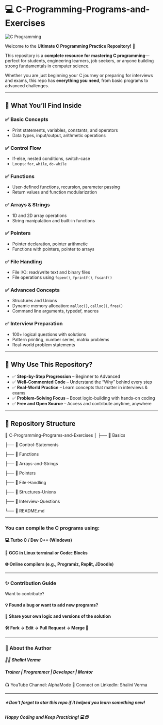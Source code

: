 # 💻 C-Programming-Programs-and-Exercises

![C Programming](https://github.com/user-attachments/assets/0bb6631d-a621-4da2-8d77-e94500e1aecb)

Welcome to the **Ultimate C Programming Practice Repository!** 🚀

This repository is a **complete resource for mastering C programming**—perfect for students, engineering learners, job seekers, or anyone building strong fundamentals in computer science.

Whether you are just beginning your C journey or preparing for interviews and exams, this repo has **everything you need**, from basic programs to advanced challenges.

---

## 📘 What You’ll Find Inside

### ✅ Basic Concepts
- Print statements, variables, constants, and operators
- Data types, input/output, arithmetic operations

### ✅ Control Flow
- If-else, nested conditions, switch-case
- Loops: `for`, `while`, `do-while`

### ✅ Functions
- User-defined functions, recursion, parameter passing
- Return values and function modularization

### ✅ Arrays & Strings
- 1D and 2D array operations
- String manipulation and built-in functions

### ✅ Pointers
- Pointer declaration, pointer arithmetic
- Functions with pointers, pointer to arrays

### ✅ File Handling
- File I/O: read/write text and binary files
- File operations using `fopen()`, `fprintf()`, `fscanf()`

### ✅ Advanced Concepts
- Structures and Unions
- Dynamic memory allocation: `malloc()`, `calloc()`, `free()`
- Command line arguments, typedef, macros

### ✅ Interview Preparation
- 100+ logical questions with solutions
- Pattern printing, number series, matrix problems
- Real-world problem statements

---

## 🌟 Why Use This Repository?

- ✅ **Step-by-Step Progression** – Beginner to Advanced
- ✅ **Well-Commented Code** – Understand the “Why” behind every step
- ✅ **Real-World Practice** – Learn concepts that matter in interviews & exams
- ✅ **Problem-Solving Focus** – Boost logic-building with hands-on coding
- ✅ **Free and Open Source** – Access and contribute anytime, anywhere

---

## 📂 Repository Structure

📁 C-Programming-Programs-and-Exercises
│
├── 📁 Basics

├── 📁 Control-Statements

├── 📁 Functions

├── 📁 Arrays-and-Strings

├── 📁 Pointers

├── 📁 File-Handling

├── 📁 Structures-Unions

├── 📁 Interview-Questions

└── 📄 README.md


--- 

### You can compile the C programs using:

#### 💻 Turbo C / Dev C++ (Windows)

#### 🐧 GCC in Linux terminal or Code::Blocks

#### 🌐 Online compilers (e.g., Programiz, Replit, JDoodle)

--- 

### ✨ Contribution Guide

Want to contribute?

#### 💡 Found a bug or want to add new programs?

#### 📢 Share your own logic and versions of the solution

#### 🛠 Fork → Edit → Pull Request → Merge 💯

--- 

### 🙋 About the Author

##### 👩‍💻 Shalini Verma
##### Trainer | Programmer | Developer | Mentor
📺 YouTube Channel: AlphaMode
📍 Connect on LinkedIn: Shalini Verma

--- 

##### ⭐ Don't forget to star this repo if it helped you learn something new!
##### Happy Coding and Keep Practicing! 💻😊

